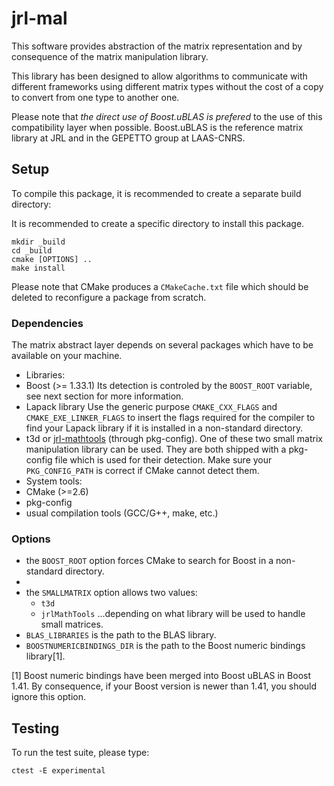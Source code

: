 jrl-mal
=======

This software provides abstraction of the matrix representation and by
consequence of the matrix manipulation library.

This library has been designed to allow algorithms to communicate with
different frameworks using different matrix types without the cost of
a copy to convert from one type to another one.

Please note that *the direct use of Boost.uBLAS is prefered* to the
use of this compatibility layer when possible. Boost.uBLAS is the
reference matrix library at JRL and in the GEPETTO group at LAAS-CNRS.


Setup
-----

To compile this package, it is recommended to create a separate build
directory:


It is recommended to create a specific directory to install this package.

    mkdir _build
    cd _build
    cmake [OPTIONS] ..
    make install

Please note that CMake produces a `CMakeCache.txt` file which should
be deleted to reconfigure a package from scratch.


### Dependencies

The matrix abstract layer depends on several packages which
have to be available on your machine.

 - Libraries:
  - Boost (>= 1.33.1)
    Its detection is controled by the `BOOST_ROOT` variable, see next section
    for more information.
  - Lapack library
    Use the generic purpose `CMAKE_CXX_FLAGS` and `CMAKE_EXE_LINKER_FLAGS`
    to insert the flags required for the compiler to find your Lapack library
    if it is installed in a non-standard directory.
  - t3d or [jrl-mathtools][jrl-mathtools] (through pkg-config).
    One of these two small matrix manipulation library can be used. They
    are both shipped with a pkg-config file which is used for their detection.
    Make sure your `PKG_CONFIG_PATH` is correct if CMake cannot detect them.
 - System tools:
  - CMake (>=2.6)
  - pkg-config
  - usual compilation tools (GCC/G++, make, etc.)


### Options

 - the `BOOST_ROOT` option forces CMake to search for Boost in a non-standard
   directory.
 - 
 - the `SMALLMATRIX` option allows two values:
    - `t3d`
    - `jrlMathTools`
   ...depending on what library will be used to handle small matrices.
 - `BLAS_LIBRARIES` is the path to the BLAS library.
 - `BOOSTNUMERICBINDINGS_DIR` is the path to the Boost numeric bindings
    library[1].

[1] Boost numeric bindings have been merged into Boost uBLAS in Boost
1.41. By consequence, if your Boost version is newer than 1.41, you
should ignore this option.


Testing
-------

To run the test suite, please type:

    ctest -E experimental


[jrl-mathtools]: http://github.com/jrl-umi3218/jrl-mathtools "jrl-mathtools"
